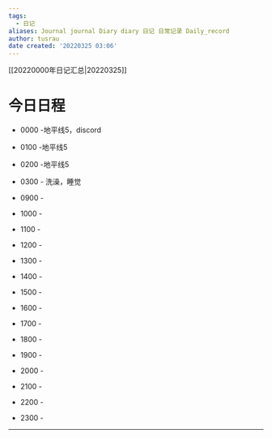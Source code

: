 ```yaml
---
tags:
  - 日记
aliases: Journal journal Diary diary 日记 日常记录 Daily_record
author: tusrau
date created: '20220325 03:06'
---
```


[[20220000年日记汇总|20220325]]

# 今日日程

- 0000 -地平线5，discord
- 0100 -地平线5
- 0200 -地平线5
- 0300 - 洗澡，睡觉

- 0900 -
- 1000 -
- 1100 -
- 1200 -
- 1300 -
- 1400 -
- 1500 -
- 1600 -
- 1700 -
- 1800 -

- 1900 -
- 2000 -
- 2100 -
- 2200 -
- 2300 -

---
